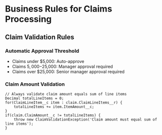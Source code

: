 # Business Rules for Claims Processing

## Claim Validation Rules

### Automatic Approval Threshold
- Claims under $5,000: Auto-approve
- Claims $5,000-$25,000: Manager approval required
- Claims over $25,000: Senior manager approval required

### Claim Amount Validation
```apex
// Always validate claim amount equals sum of line items
Decimal totalLineItems = 0;
for(ClaimLineItem__c item : claim.ClaimLineItems__r) {
    totalLineItems += item.ItemAmount__c;
}
if(claim.ClaimAmount__c != totalLineItems) {
    throw new ClaimValidationException('Claim amount must equal sum of line items');
}


